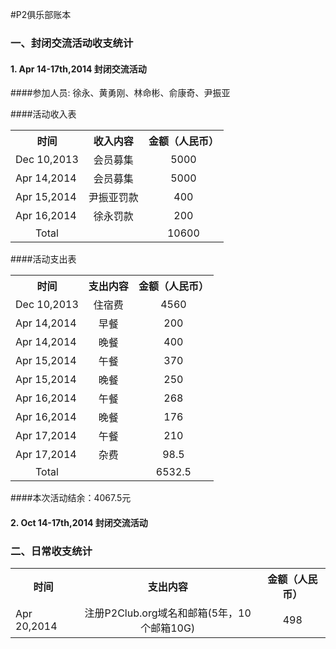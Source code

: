 #P2俱乐部账本

### 一、封闭交流活动收支统计
#### 1. Apr 14-17th,2014 封闭交流活动

####参加人员: 
徐永、黄勇刚、林命彬、俞康奇、尹振亚

####活动收入表
<table>
<tr><th>时间</th><th>收入内容</th><th>金额（人民币）</th></tr>
<tr><td>Dec 10,2013</td><td><center>会员募集</center></td><td><center>5000</center></td></tr>
<tr><td>Apr 14,2014</td><td><center>会员募集</center></td><td><center>5000</center></td></tr>
<tr><td>Apr 15,2014</td><td><center>尹振亚罚款</center></td><td><center>400</center></td></tr>
<tr><td>Apr 16,2014</td><td><center>徐永罚款</center></td><td><center>200</center></td></tr>
<tr><td><center>Total</center></td><td><center> </center></td><td><center>10600</center></td></tr>
</table>

####活动支出表
<table>
<tr><th>时间</th><th>支出内容</th><th>金额（人民币）</th></tr>
<tr><td>Dec 10,2013</td><td><center>住宿费</center></td><td><center>4560</center></td></tr>
<tr><td>Apr 14,2014</td><td><center>早餐</center></td><td><center>200</center></td></tr>
<tr><td>Apr 14,2014</td><td><center>晚餐</center></td><td><center>400</center></td></tr>
<tr><td>Apr 15,2014</td><td><center>午餐</center></td><td><center>370</center></td></tr>
<tr><td>Apr 15,2014</td><td><center>晚餐</center></td><td><center>250</center></td></tr>
<tr><td>Apr 16,2014</td><td><center>午餐</center></td><td><center>268</center></td></tr>
<tr><td>Apr 16,2014</td><td><center>晚餐</center></td><td><center>176</center></td></tr>
<tr><td>Apr 17,2014</td><td><center>午餐</center></td><td><center>210</center></td></tr>
<tr><td>Apr 17,2014</td><td><center>杂费</center></td><td><center>98.5</center></td></tr>
<tr><td><center>Total</center></td><td><center> </center></td><td><center>6532.5</center></td></tr>
</table>

####本次活动结余：4067.5元

#### 2. Oct 14-17th,2014 封闭交流活动

### 二、日常收支统计
<table>
<tr><th>时间</th><th>支出内容</th><th>金额（人民币）</th></tr>
<tr><td>Apr 20,2014</td><td><center>注册P2Club.org域名和邮箱(5年，10个邮箱10G)</center></td><td><center>498</center></td></tr>
</table>